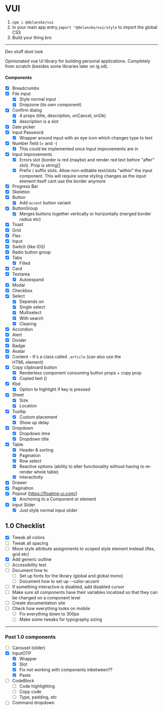 # VUI

1. `npm i @dolanske/vui`
2. In your main app entry,`import "@dolanske/vui/style` to import the global CSS
3. Build your thing bro

---
Dev stuff dont look

Opinionated vue UI library for building personal applications. Completely from scratch (besides some libraries later on ig xd).

#### Components

- [x] Breadcrumbs
- [x] File input
  - [x] Style normal input
  - [x] Dropzone (its own component)
- [x] Confirm dialog
  - [x] 4 props (title, description, onCancel, onOk)
  - [x] description is a slot
- [x] Date picker
- [x] Input Password
  - [x] Wrapper around input with an eye icon which changes type to text
- [x] Number field (+ and -)
  - [x] This could be implemented once Input improvements are in
- [x] Input improvements
  - [x] Errors slot (border is red (maybe) and render red text before "after" slot). Prop is string[]
  - [x] Prefix / suffix slots. Allow non-editable text/slots "within" the input component. This will require some styling changes as the input element itself cant use the border anymore
- [x] Progress Bar
- [x] Skeleton
- [x] Button
  - [x] Add `accent` button variant
- [x] ButtonGroup
  - [x] Merges buttons together vertically or horizontally (merged border radius etc)
- [x] Toast
- [x] Grid
- [x] Flex
- [x] Input
- [x] Switch (like iOS)
- [x] Radio button group
- [x] Tabs
  - [x] Filled
- [x] Card
- [x] Textarea
  - [x] Autoexpand
- [x] Modal
- [x] Checkbox
- [x] Select
  - [x] Depends on <Dropdown />
  - [x] Single select
  - [x] Multiselect
  - [x] With search
  - [x] Clearing
- [x] Accordion
- [x] Alert
- [x] Divider
- [x] Badge
- [x] Avatar
- [x] Content - It's a class called `.article` (can also use the <article /> HTML element)
- [x] Copy clipboard button
  - [x] Renderless component consuming button props + copy prop
  - [x] Copied text ()
- [x] Kbd
  - [x] Option to highlight if key is pressed
- [x] Sheet
  - [x] Size
  - [x] Location
- [x] Tooltip
  - [x] Custom placement
  - [x] Show up delay
- [x] Dropdown
  - [x] Dropdown itme
  - [x] Dropdown title
- [x] Table
  - [x] Header & sorting
  - [X] Pagination
  - [x] Row select
  - [x] Reactive options (ability to alter functionality without having to re-render whole table)
  - [x] Interactivity
- [x] Drawer
- [x] Pagination
- [x] Popout (https://floating-ui.com/)
  - [x] Anchoring to a Component or element
- [x] Input Slider
  - [x] Just style normal input slider

## 1.0 Checklist
- [x] Tweak all colors
- [ ] Tweak all spacing
- [ ] Move style attribute assignments to scoped style element instead (flex, grid etc)
- [x] Add generic outline
- [ ] Accessibility test
- [ ] Document how to
  - [ ] Set up fonts for the library (global and global mono)
  - [ ] Document how to set up --color-accent
- [ ] If something interactive is disabled, add disabled cursor
- [ ] Make sure all components have their variables localized so that they can be changed on a component level
- [ ] Create documentation site
- [ ] Check how everything looks on mobile
  - [ ] Fix everything down to 300px
  - [ ] Make some tweaks for typography sizing

---

### Post 1.0 components

- [ ] Carousel (slider)
- [x] InputOTP
  - [x] Wrapper
  - [x] Slot
  - [x] Fix not working with components inbetween??
  - [x] Paste
- [ ] CodeBlock
  - [ ] Code highlighting
  - [ ] Copy code
  - [ ] Type, padding, etc
- [ ] Command dropdown
